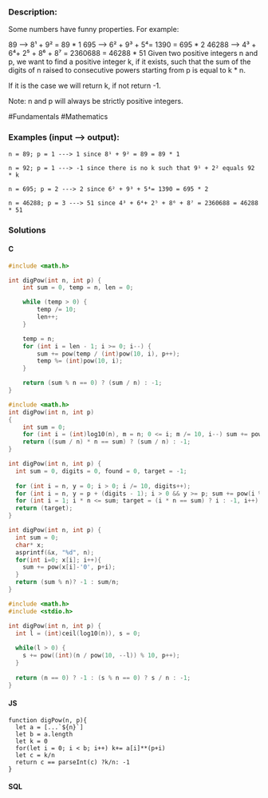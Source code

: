 ### Description:

Some numbers have funny properties. For example:

89 --> 8¹ + 9² = 89 * 1
695 --> 6² + 9³ + 5⁴= 1390 = 695 * 2
46288 --> 4³ + 6⁴+ 2⁵ + 8⁶ + 8⁷ = 2360688 = 46288 * 51
Given two positive integers n and p, we want to find a positive integer k, 
if it exists, such that the sum of the digits of n raised to consecutive powers starting from p is equal to k * n.

If it is the case we will return k, if not return -1.

Note: n and p will always be strictly positive integers.

\#Fundamentals \#Mathematics

### Examples (input --> output):

```
n = 89; p = 1 ---> 1 since 8¹ + 9² = 89 = 89 * 1

n = 92; p = 1 ---> -1 since there is no k such that 9¹ + 2² equals 92 * k

n = 695; p = 2 ---> 2 since 6² + 9³ + 5⁴= 1390 = 695 * 2

n = 46288; p = 3 ---> 51 since 4³ + 6⁴+ 2⁵ + 8⁶ + 8⁷ = 2360688 = 46288 * 51
```

### Solutions

#### C 

```C
#include <math.h>

int digPow(int n, int p) {
    int sum = 0, temp = n, len = 0;

    while (temp > 0) {
        temp /= 10;
        len++;
    }

    temp = n;
    for (int i = len - 1; i >= 0; i--) {
        sum += pow(temp / (int)pow(10, i), p++);
        temp %= (int)pow(10, i);
    }

    return (sum % n == 0) ? (sum / n) : -1;
}
```

```C
#include <math.h>
int digPow(int n, int p)
{
    int sum = 0;
    for (int i = (int)log10(n), m = n; 0 <= i; m /= 10, i--) sum += pow(m % 10, p+i);
    return ((sum / n) * n == sum) ? (sum / n) : -1;
}
```

```C
int digPow(int n, int p) {
  int sum = 0, digits = 0, found = 0, target = -1;
  
  for (int i = n, y = 0; i > 0; i /= 10, digits++);
  for (int i = n, y = p + (digits - 1); i > 0 && y >= p; sum += pow(i % 10, y), i /= 10, y--);
  for (int i = 1; i * n <= sum; target = (i * n == sum) ? i : -1, i++);
  return (target);
}
```

```C
int digPow(int n, int p) {
  int sum = 0;
  char* x;
  asprintf(&x, "%d", n);
  for(int i=0; x[i]; i++){
    sum += pow(x[i]-'0', p+i);
  }
  return (sum % n)? -1 : sum/n;
}
```

```C
#include <math.h>
#include <stdio.h>

int digPow(int n, int p) {
  int l = (int)ceil(log10(n)), s = 0;
  
  while(l > 0) {
    s += pow((int)(n / pow(10, --l)) % 10, p++);
  }
  
  return (n == 0) ? -1 : (s % n == 0) ? s / n : -1;
}
```

#### JS

```JS
function digPow(n, p){
  let a = [...`${n}`]
  let b = a.length
  let k = 0
  for(let i = 0; i < b; i++) k+= a[i]**(p+i)
  let c = k/n
  return c == parseInt(c) ?k/n: -1
}
```

#### SQL

```SQL

```
